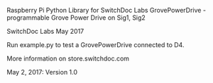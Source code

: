 
Raspberry Pi Python Library for SwitchDoc Labs GrovePowerDrive - programmable Grove Power Drive on Sig1, Sig2

SwitchDoc Labs May 2017

Run example.py to test a GrovePowerDrive connected to D4.

More information on store.switchdoc.com

May 2, 2017:  Version 1.0


